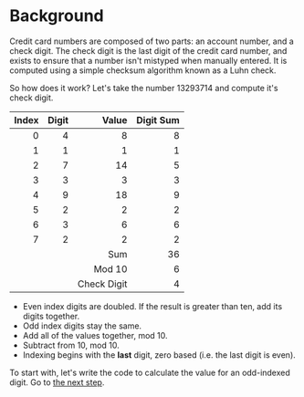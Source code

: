 Background
==========

Credit card numbers are composed of two parts: an account number, and a check digit. The check digit is the last digit of the credit card number, and exists to ensure that a number isn't mistyped when manually entered. It is computed using a simple checksum algorithm known as a Luhn check. 

So how does it work? Let's take the number 13293714 and compute it's check digit.

Index|Digit|Value|Digit Sum
----:|----:|----:|--------:
0|4|8|8
1|1|1|1
2|7|14|5
3|3|3|3
4|9|18|9
5|2|2|2
6|3|6|6
7|2|2|2
|||Sum|36
|||Mod 10|6
|||Check Digit|4

* Even index digits are doubled. If the result is greater than ten, add its digits together.
* Odd index digits stay the same.
* Add all of the values together, mod 10.
* Subtract from 10, mod 10.
* Indexing begins with the **last** digit, zero based (i.e. the last digit is even).

To start with, let's write the code to calculate the value for an odd-indexed digit. Go to [the next step](step-2.md).

